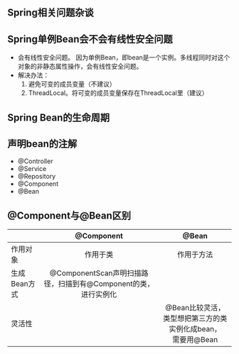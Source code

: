 ## Spring相关问题杂谈

## Spring单例Bean会不会有线性安全问题

* 会有线性安全问题。
  因为单例Bean，即bean是一个实例。多线程同时对这个对象的非静态属性操作，会有线性安全问题。
* 解决办法：
  1. 避免可变的成员变量（不建议）
  2. ThreadLocal。将可变的成员变量保存在ThreadLocal里（建议）

## Spring Bean的生命周期



## 声明bean的注解

* @Controller
* @Service
* @Repository
* @Component
* @Bean

## @Component与@Bean区别

|              |                          @Component                          |                            @Bean                             |
| ------------ | :----------------------------------------------------------: | :----------------------------------------------------------: |
| 作用对象     |                           作用于类                           |                          作用于方法                          |
| 生成Bean方式 | @ComponentScan声明扫描路径，扫描到有@Component的类，进行实例化 |                                                              |
| 灵活性       |                                                              | @Bean比较灵活，类型想把第三方的类实例化成bean，<br />需要用@Bean |

